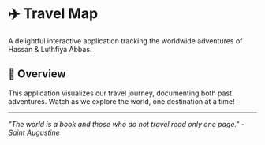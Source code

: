 # ✈️ Travel Map

A delightful interactive application tracking the worldwide adventures of Hassan & Luthfiya Abbas.

## 🌟 Overview

This application visualizes our travel journey, documenting both past adventures. Watch as we explore the world, one destination at a time!

---
*"The world is a book and those who do not travel read only one page." - Saint Augustine*

